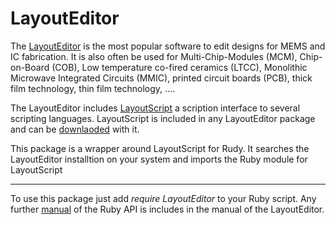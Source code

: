 # LayoutEditor

The [LayoutEditor][LayoutEditor] is the most popular software to edit designs for MEMS and
IC fabrication. It is also often be used for Multi-Chip-Modules (MCM),
Chip-on-Board (COB), Low temperature co-fired ceramics (LTCC), Monolithic
Microwave Integrated Circuits (MMIC), printed circuit boards (PCB), thick
film technology, thin film technology, ....

The LayoutEditor includes [LayoutScript][LayoutScript] a scription interface to several scripting languages.
LayoutScript is included in any LayoutEditor package and can be [downlaoded][le downlaod] with it.

This package is a wrapper around LayoutScript for Rudy. It searches the
LayoutEditor installtion on your system and imports the Ruby module for LayoutScript

----

To use this package just add *require LayoutEditor* to your Ruby script. Any further [manual][manual] of the Ruby API is includes in the manual of the LayoutEditor.


[LayoutEditor]: https://layouteditor.com
[LayoutScript]: http://layoutscript.com
[le downlaod]: https://layouteditor.com/download.html
[manual]: https://layouteditor.org
[src]: https://github.com/juspertor/LayoutScript_for_Ruby


